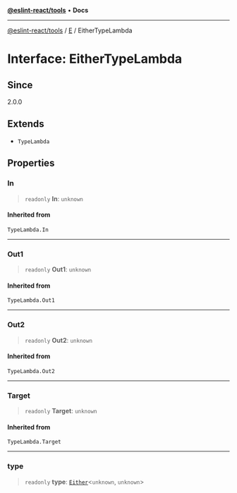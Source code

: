 [**@eslint-react/tools**](../../../README.md) • **Docs**

***

[@eslint-react/tools](../../../README.md) / [E](../README.md) / EitherTypeLambda

# Interface: EitherTypeLambda

## Since

2.0.0

## Extends

- `TypeLambda`

## Properties

### In

> `readonly` **In**: `unknown`

#### Inherited from

`TypeLambda.In`

***

### Out1

> `readonly` **Out1**: `unknown`

#### Inherited from

`TypeLambda.Out1`

***

### Out2

> `readonly` **Out2**: `unknown`

#### Inherited from

`TypeLambda.Out2`

***

### Target

> `readonly` **Target**: `unknown`

#### Inherited from

`TypeLambda.Target`

***

### type

> `readonly` **type**: [`Either`](../type-aliases/Either.md)\<`unknown`, `unknown`\>
